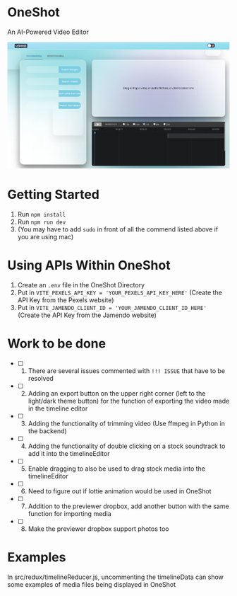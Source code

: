# OneShot

An AI-Powered Video Editor

![](https://github.com/wilsonchenghy/OneShot/blob/main/OneShot.png)
 
# Getting Started
1. Run ``` npm install ```
2. Run ``` npm run dev ```
3. (You may have to add ``` sudo ``` in front of all the commend listed above if you are using mac)

# Using APIs Within OneShot
1. Create an ``` .env ``` file in the OneShot Directory
2. Put in ``` VITE_PEXELS_API_KEY = 'YOUR_PEXELS_API_KEY_HERE' ``` (Create the API Key from the Pexels website)
3. Put in ``` VITE_JAMENDO_CLIENT_ID = 'YOUR_JAMENDO_CLIENT_ID_HERE' ``` (Create the API Key from the Jamendo website)

# Work to be done
- [ ] 1. There are several issues commented with ``` !!! ISSUE ``` that have to be resolved
- [ ] 2. Adding an export button on the upper right corner (left to the light/dark theme button) for the function of exporting the video made in the timeline editor
- [ ] 3. Adding the functionality of trimming video (Use ffmpeg in Python in the backend)
- [ ] 4. Adding the functionality of double clicking on a stock soundtrack to add it into the timelineEditor
- [ ] 5. Enable dragging to also be used to drag stock media into the timelineEditor
- [ ] 6. Need to figure out if lottie animation would be used in OneShot
- [ ] 7. Addition to the previewer dropbox, add another button with the same function for importing media
- [ ] 8. Make the previewer dropbox support photos too

# Examples
In src/redux/timelineReducer.js, uncommenting the timelineData can show some examples of media files being displayed in OneShot
